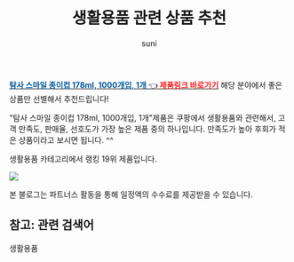 ﻿---
layout: post
title:  "생활용품 관련 상품 추천" 
author: suni
categories: [ 선물 ]
tags: []
image: https://static.coupangcdn.com/image/retail/images/157684157139572-0dee4380-5094-46ff-adf8-1d67ed5145b8.jpg 
description: "쿠팡에서 관련 상품으로 가장 고객 선호도가 높은 제품 중 하나입니다."
---
<a href="https://link.coupang.com/re/AFFSDP?lptag=AF5011742&pageKey=288580542&itemId=913919814&vendorItemId=5282714475&traceid=V0-113-02f1afa448b26633"><b><font color='#01579B'>탐사 스마일 종이컵 178ml, 1000개입, 1개 </font></b>👈<b><font color='#f71919'> 제품링크 바로가기</font></b></a>
해당 분야에서 좋은 상품만 선별해서 추천드립니다!

"탐사 스마일 종이컵 178ml, 1000개입, 1개"제품은 쿠팡에서 생활용품와 관련해서, 고객 만족도, 판매율, 선호도가 가장 높은 제품 중의 하나입니다.
만족도가 높아 후회가 적은 상품이라고 보시면 됩니다. ^^

생활용품 카테고리에서 랭킹  19위 제품입니다. 

<a href="https://link.coupang.com/re/AFFSDP?lptag=AF5011742&pageKey=288580542&itemId=913919814&vendorItemId=5282714475&traceid=V0-113-02f1afa448b26633"> <img src="https://static.coupangcdn.com/image/retail/images/157684157139572-0dee4380-5094-46ff-adf8-1d67ed5145b8.jpg"></a>

본 블로그는 파트너스 활동을 통해 일정액의 수수료를 제공받을 수 있습니다.

## 참고: 관련 검색어    
생활용품
